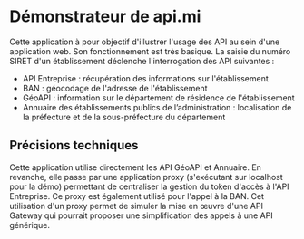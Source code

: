 # Démonstrateur de api.mi
Cette application à pour objectif d'illustrer l'usage des API au sein d'une application web. Son fonctionnement est très basique. La saisie du numéro SIRET d'un établissement déclenche l'interrogation des API suivantes :
*   API Entreprise : récupération des informations sur l'établissement
*   BAN : géocodage de l'adresse de l'établissement
*   GéoAPI : information sur le département de résidence de l'établissement
*   Annuaire des établissements publics de l’administration : localisation de la préfecture et de la sous-préfecture du département

## Précisions techniques
Cette application utilise directement les API GéoAPI et Annuaire. En revanche, elle passe par une application proxy (s'exécutant sur localhost pour la démo) permettant de centraliser la gestion du token d'accès à l'API Entreprise. Ce proxy est également utilisé pour l'appel à la BAN. Cet utilisation d'un proxy permet de simuler la mise en œuvre d'une API Gateway qui pourrait proposer une simplification des appels à une API générique.
